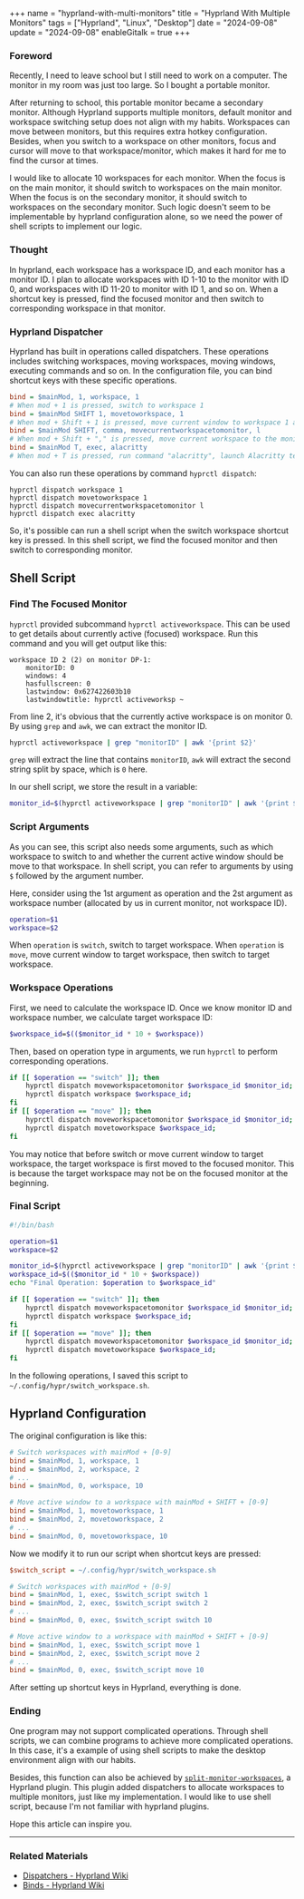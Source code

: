 +++
name = "hyprland-with-multi-monitors"
title = "Hyprland With Multiple Monitors"
tags = ["Hyprland", "Linux", "Desktop"]
date = "2024-09-08"
update = "2024-09-08"
enableGitalk = true
+++

### Foreword
Recently, I need to leave school but I still need to work on a computer. The monitor in my room was just too large. So I bought a portable monitor.

After returning to school, this portable monitor became a secondary monitor. Although Hyprland supports multiple monitors, default monitor and workspace switching setup does not align with my habits. Workspaces can move between monitors, but this requires extra hotkey configuration. Besides, when you switch to a workspace on other monitors, focus and cursor will move to that workspace/monitor, which makes it hard for me to find the cursor at times.

I would like to allocate 10 workspaces for each monitor. When the focus is on the main monitor, it should switch to workspaces on the main monitor. When the focus is on the secondary monitor, it should switch to workspaces on the secondary monitor. Such logic doesn't seem to be implementable by hyprland configuration alone, so we need the power of shell scripts to implement our logic.

### Thought
In hyprland, each workspace has a workspace ID, and each monitor has a monitor ID. I plan to allocate workspaces with ID 1-10 to the monitor with ID 0, and workspaces with ID 11-20 to monitor with ID 1, and so on. When a shortcut key is pressed, find the focused monitor and then switch to corresponding workspace in that monitor.

### Hyprland Dispatcher
Hyprland has built in operations called dispatchers. These operations includes switching workspaces, moving workspaces, moving windows, executing commands and so on. In the configuration file, you can bind shortcut keys with these specific operations.

```ini
bind = $mainMod, 1, workspace, 1
# When mod + 1 is pressed, switch to workspace 1
bind = $mainMod SHIFT 1, movetoworkspace, 1
# When mod + Shift + 1 is pressed, move current window to workspace 1 and switch to workspace 1
bind = $mainMod SHIFT, comma, movecurrentworkspacetomonitor, l
# When mod + Shift + "," is pressed, move current workspace to the monitor on the left
bind = $mainMod T, exec, alacritty
# When mod + T is pressed, run command "alacritty", launch Alacritty terminal emulator
```

You can also run these operations by command `hyprctl dispatch`:

```shell
hyprctl dispatch workspace 1
hyprctl dispatch movetoworkspace 1
hyprctl dispatch movecurrentworkspacetomonitor l
hyprctl dispatch exec alacritty
```

So, it's possible can run a shell script when the switch workspace shortcut key is pressed. In this shell script, we find the focused monitor and then switch to corresponding monitor.

## Shell Script
### Find The Focused Monitor
`hyprctl` provided subcommand `hyprctl activeworkspace`. This can be used to get details about currently active (focused) workspace. Run this command and you will get output like this:

```plain
workspace ID 2 (2) on monitor DP-1:
	monitorID: 0
	windows: 4
	hasfullscreen: 0
	lastwindow: 0x627422603b10
	lastwindowtitle: hyprctl activeworksp ~
```

From line 2, it's obvious that the currently active workspace is on monitor 0. By using `grep` and `awk`, we can extract the monitor ID.

```bash
hyprctl activeworkspace | grep "monitorID" | awk '{print $2}'
```

`grep` will extract the line that contains `monitorID`, `awk` will extract the second string split by space, which is `0` here.

In our shell script, we store the result in a variable:

```bash
monitor_id=$(hyprctl activeworkspace | grep "monitorID" | awk '{print $2}')
```

### Script Arguments
As you can see, this script also needs some arguments, such as which workspace to switch to and whether the current active window should be move to that workspace. In shell script, you can refer to arguments by using `$` followed by the argument number.

Here, consider using the 1st argument as operation and the 2st argument as workspace number (allocated by us in current monitor, not workspace ID).

```bash
operation=$1
workspace=$2
```

When `operation` is `switch`, switch to target workspace. When `operation` is `move`, move current window to target workspace, then switch to target workspace.

### Workspace Operations
First, we need to calculate the workspace ID. Once we know monitor ID and workspace number, we calculate target workspace ID:

```bash
$workspace_id=$(($monitor_id * 10 + $workspace))
```

Then, based on operation type in arguments, we run `hyprctl` to perform corresponding operations.

```bash
if [[ $operation == "switch" ]]; then
	hyprctl dispatch moveworkspacetomonitor $workspace_id $monitor_id;
	hyprctl dispatch workspace $workspace_id;
fi
if [[ $operation == "move" ]]; then
	hyprctl dispatch moveworkspacetomonitor $workspace_id $monitor_id;
	hyprctl dispatch movetoworkspace $workspace_id;
fi
```

You may notice that before switch or move current window to target workspace, the target workspace is first moved to the focused monitor. This is because the target workspace may not be on the focused monitor at the beginning.

### Final Script
```bash
#!/bin/bash

operation=$1
workspace=$2

monitor_id=$(hyprctl activeworkspace | grep "monitorID" | awk '{print $2}')
workspace_id=$(($monitor_id * 10 + $workspace))
echo "Final Operation: $operation to $workspace_id"

if [[ $operation == "switch" ]]; then
	hyprctl dispatch moveworkspacetomonitor $workspace_id $monitor_id;
	hyprctl dispatch workspace $workspace_id;
fi
if [[ $operation == "move" ]]; then
	hyprctl dispatch moveworkspacetomonitor $workspace_id $monitor_id;
	hyprctl dispatch movetoworkspace $workspace_id;
fi

```

In the following operations, I saved this script to `~/.config/hypr/switch_workspace.sh`.

## Hyprland Configuration
The original configuration is like this:

```ini
# Switch workspaces with mainMod + [0-9]
bind = $mainMod, 1, workspace, 1
bind = $mainMod, 2, workspace, 2
# ...
bind = $mainMod, 0, workspace, 10

# Move active window to a workspace with mainMod + SHIFT + [0-9]
bind = $mainMod, 1, movetoworkspace, 1
bind = $mainMod, 2, movetoworkspace, 2
# ...
bind = $mainMod, 0, movetoworkspace, 10
```

Now we modify it to run our script when shortcut keys are pressed:

```ini
$switch_script = ~/.config/hypr/switch_workspace.sh

# Switch workspaces with mainMod + [0-9]
bind = $mainMod, 1, exec, $switch_script switch 1
bind = $mainMod, 2, exec, $switch_script switch 2
# ...
bind = $mainMod, 0, exec, $switch_script switch 10

# Move active window to a workspace with mainMod + SHIFT + [0-9]
bind = $mainMod, 1, exec, $switch_script move 1
bind = $mainMod, 2, exec, $switch_script move 2
# ...
bind = $mainMod, 0, exec, $switch_script move 10
```

After setting up shortcut keys in Hyprland, everything is done.

### Ending
One program may not support complicated operations. Through shell scripts, we can combine programs to achieve more complicated operations. In this case, it's a example of using shell scripts to make the desktop environment align with our habits.

Besides, this function can also be achieved by [`split-monitor-workspaces`](https://github.com/Duckonaut/split-monitor-workspaces), a Hyprland plugin. This plugin added dispatchers to allocate workspaces to multiple monitors, just like my implementation. I would like to use shell script, because I'm not familiar with hyprland plugins.

Hope this article can inspire you.

- - -
### Related Materials
- [Dispatchers - Hyprland Wiki](https://wiki.hyprland.org/Configuring/Dispatchers/)
- [Binds - Hyprland Wiki](https://wiki.hyprland.org/Configuring/Binds/)
